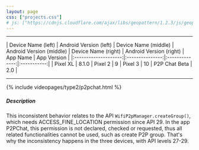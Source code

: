 ```yaml
---
layout: page
css: ["projects.css"]
# js: ["https://cdnjs.cloudflare.com/ajax/libs/geopattern/1.2.3/js/geopattern.min.js", "projects.js"]
---
```

---

|      Device Name (left)     | Android Version (left) | Device Name (middle) | Android Version (middle) | Device Name (right) | Android Version (right) |    App Name    | App Version |
|:--------------------:|:---------------:|:--------------:|:-----------:|
| Pixel XL | 8.1.0 | Pixel 2 | 9 | Pixel 3 | 10 | P2P Chat Beta | 2.0 |

---

{% include videopages/type2/p2pchat.html %}

##### Description
This inconsistent behavior relates to the API `WifiP2pManager.createGroup()`, which needs ACCESS_FINE_LOCATION permission since API 29.
In the app P2PChat, this permission is not declared, checked or requested, thus all related functionalities cannot be used, such as create P2P group.
That's why the inconsistency happens in the three devices, with API levels 27-29.

